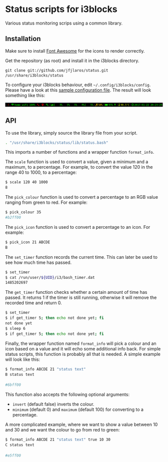 # Status scripts for i3blocks
Various status monitoring scrips using a common library.

## Installation
Make sure to install [Font Awesome](http://fontawesome.io/) for the icons to
render correctly.

Get the repository (as root) and install it in the i3blocks directory.

    git clone git://github.com/jfjlaros/status.git /usr/share/i3blocks/status

To configure your i3blocks behaviour, edit `~/.config/i3blocks/config`. Please
have a look at this [sample configuration file](i3blocks_config.sample). The
result will look something like this:

![status bar](bar.png)

## API
To use the library, simply source the library file from your script.

```bash
. "/usr/share/i3blocks/status/lib/status.bash"
```

This imports a number of functions and a wrapper function `format_info`.

The `scale` function is used to convert a value, given a minimum and a maximum,
to a percentage. For example, to convert the value 120 in the range 40 to 1000,
to a percentage:

```bash
$ scale 120 40 1000
8
```

The `pick_colour` function is used to convert a percentage to an RGB value
ranging from green to red. For example:

```bash
$ pick_colour 35
#b2ff00
```

The `pick_icon` function is used to convert a percentage to an icon. For
example:

```bash
$ pick_icon 21 ABCDE
B
```

The `set_timer` function records the current time. This can later be used to
see how much time has passed.

```bash
$ set_timer
$ cat /run/user/${UID}/i3/bash_timer.dat
1485202697
```

The `get_timer` function checks whether a certain amount of time has passed. It
returns 1 if the timer is still running, otherwise it will remove the recorded
time and return 0.

```bash
$ set_timer
$ if get_timer 5; then echo not done yet; fi
not done yet
$ sleep 6
$ if get_timer 5; then echo not done yet; fi
```

Finally, the wrapper function named `format_info` will pick a colour and an
icon based on a value and it will echo some additional info back. For simple
status scripts, this function is probably all that is needed. A simple example
will look like this:

```bash
$ format_info ABCDE 21 "status text"
B status text

#6bff00
```

This function also accepts the following optional arguments:

- `invert` (default false) inverts the colour.
- `minimum` (default 0) and `maximum` (default 100) for converting to a
  percentage.

A more complicated example, where we want to show a value between 10 and 30 and
we want the colour to go from red to green:

```bash
$ format_info ABCDE 21 "status text" true 10 30
C status text

#e5ff00
```
